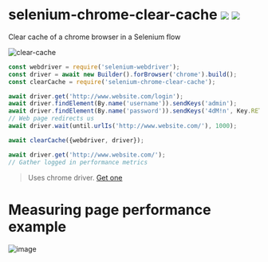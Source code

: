 # selenium-chrome-clear-cache [![](https://img.shields.io/npm/v/selenium-chrome-clear-cache.svg)](https://www.npmjs.com/package/selenium-chrome-clear-cache) [![](https://img.shields.io/badge/source--000000.svg?logo=github&style=social)](https://github.com/omrilotan/mono/tree/master/packages/selenium-chrome-clear-cache)

Clear cache of a chrome browser in a Selenium flow

![clear-cache](https://user-images.githubusercontent.com/516342/41310034-027fbc12-6e89-11e8-95b2-8506b7cd05bc.gif)

```js
const webdriver = require('selenium-webdriver');
const driver = await new Builder().forBrowser('chrome').build();
const clearCache = require('selenium-chrome-clear-cache');

await driver.get('http://www.website.com/login');
await driver.findElement(By.name('username')).sendKeys('admin');
await driver.findElement(By.name('password')).sendKeys('4dM!n', Key.RETURN);
// Web page redirects us
await driver.wait(until.urlIs('http://www.website.com/'), 1000);

await clearCache({webdriver, driver});

await driver.get('http://www.website.com/');
// Gather logged in performance metrics
```

> Uses chrome driver. [Get one](http://chromedriver.storage.googleapis.com/index.html)

# Measuring page performance example
![image](https://user-images.githubusercontent.com/516342/41311395-d200f8e0-6e8c-11e8-89ac-1e76c4ff283d.png)

